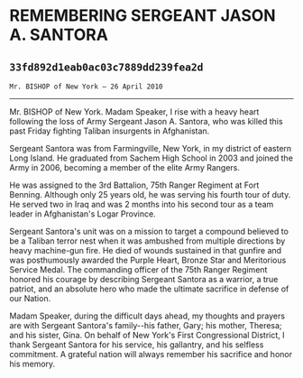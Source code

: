 # REMEMBERING SERGEANT JASON A. SANTORA
## `33fd892d1eab0ac03c7889dd239fea2d`
`Mr. BISHOP of New York — 26 April 2010`

---


Mr. BISHOP of New York. Madam Speaker, I rise with a heavy heart 
following the loss of Army Sergeant Jason A. Santora, who was killed 
this past Friday fighting Taliban insurgents in Afghanistan.

Sergeant Santora was from Farmingville, New York, in my district of 
eastern Long Island. He graduated from Sachem High School in 2003 and 
joined the Army in 2006, becoming a member of the elite Army Rangers.

He was assigned to the 3rd Battalion, 75th Ranger Regiment at Fort 
Benning. Although only 25 years old, he was serving his fourth tour of 
duty. He served two in Iraq and was 2 months into his second tour as a 
team leader in Afghanistan's Logar Province.

Sergeant Santora's unit was on a mission to target a compound 
believed to be a Taliban terror nest when it was ambushed from multiple 
directions by heavy machine-gun fire. He died of wounds sustained in 
that gunfire and was posthumously awarded the Purple Heart, Bronze Star 
and Meritorious Service Medal. The commanding officer of the 75th 
Ranger Regiment honored his courage by describing Sergeant Santora as a 
warrior, a true patriot, and an absolute hero who made the ultimate 
sacrifice in defense of our Nation.

Madam Speaker, during the difficult days ahead, my thoughts and 
prayers are with Sergeant Santora's family--his father, Gary; his 
mother, Theresa; and his sister, Gina. On behalf of New York's First 
Congressional District, I thank Sergeant Santora for his service, his 
gallantry, and his selfless commitment. A grateful nation will always 
remember his sacrifice and honor his memory.
